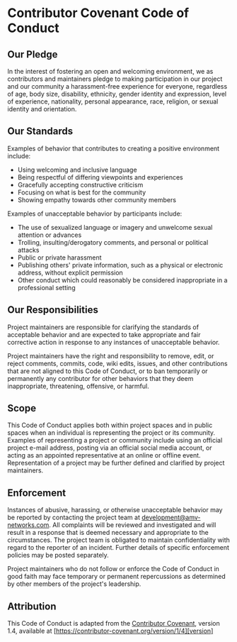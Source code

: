 # Contributor Covenant Code of Conduct

## Our Pledge

In the interest of fostering an open and welcoming environment, we as contributors and maintainers pledge to making 
participation in our project and our community a harassment-free experience for everyone, regardless of age, 
body size, disability, ethnicity, gender identity and expression, level of experience, nationality, 
personal appearance, race, religion, or sexual identity and orientation.

## Our Standards

Examples of behavior that contributes to creating a positive environment include:

* Using welcoming and inclusive language
* Being respectful of differing viewpoints and experiences
* Gracefully accepting constructive criticism
* Focusing on what is best for the community
* Showing empathy towards other community members

Examples of unacceptable behavior by participants include:

* The use of sexualized language or imagery and unwelcome sexual attention or advances
* Trolling, insulting/derogatory comments, and personal or political attacks
* Public or private harassment
* Publishing others' private information, such as a physical or electronic address, without explicit permission
* Other conduct which could reasonably be considered inappropriate in a professional setting

## Our Responsibilities

Project maintainers are responsible for clarifying the standards of acceptable behavior and are expected to take 
appropriate and fair corrective action in response to any instances of unacceptable behavior.

Project maintainers have the right and responsibility to remove, edit, or reject comments, commits, code, 
wiki edits, issues, and other contributions that are not aligned to this Code of Conduct, or to ban temporarily 
or permanently any contributor for other behaviors that they deem inappropriate, threatening, offensive, or harmful.

## Scope

This Code of Conduct applies both within project spaces and in public spaces when an individual is representing 
the project or its community. Examples of representing a project or community include using an official project 
e-mail address, posting via an official social media account, or acting as an appointed representative at an 
online or offline event. Representation of a project may be further defined and clarified by project maintainers.

## Enforcement

Instances of abusive, harassing, or otherwise unacceptable behavior may be reported by contacting the project team 
at [development@amv-networks.com](mailto:development@amv-networks.com). All complaints will be reviewed and 
investigated and will result in a response that is deemed necessary and appropriate to the circumstances. 
The project team is obligated to maintain confidentiality with regard to the reporter of an incident. Further 
details of specific enforcement policies may be posted separately.

Project maintainers who do not follow or enforce the Code of Conduct in good faith may face temporary or permanent 
repercussions as determined by other members of the project's leadership.

## Attribution

This Code of Conduct is adapted from the [Contributor Covenant][homepage], version 1.4, 
available at [https://contributor-covenant.org/version/1/4][version]

[homepage]: https://contributor-covenant.org
[version]: https://contributor-covenant.org/version/1/4/